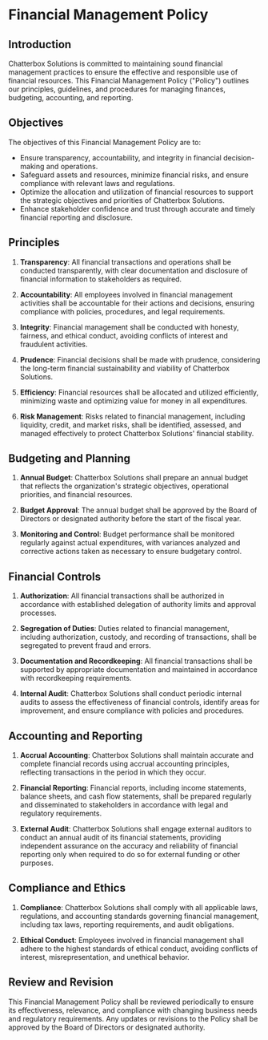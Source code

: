 # Financial Management Policy

## Introduction

Chatterbox Solutions is committed to maintaining sound financial management practices to ensure the effective and responsible use of financial resources. This Financial Management Policy ("Policy") outlines our principles, guidelines, and procedures for managing finances, budgeting, accounting, and reporting.

## Objectives

The objectives of this Financial Management Policy are to:

- Ensure transparency, accountability, and integrity in financial decision-making and operations.
- Safeguard assets and resources, minimize financial risks, and ensure compliance with relevant laws and regulations.
- Optimize the allocation and utilization of financial resources to support the strategic objectives and priorities of Chatterbox Solutions.
- Enhance stakeholder confidence and trust through accurate and timely financial reporting and disclosure.

## Principles

1. **Transparency**: All financial transactions and operations shall be conducted transparently, with clear documentation and disclosure of financial information to stakeholders as required.

2. **Accountability**: All employees involved in financial management activities shall be accountable for their actions and decisions, ensuring compliance with policies, procedures, and legal requirements.

3. **Integrity**: Financial management shall be conducted with honesty, fairness, and ethical conduct, avoiding conflicts of interest and fraudulent activities.

4. **Prudence**: Financial decisions shall be made with prudence, considering the long-term financial sustainability and viability of Chatterbox Solutions.

5. **Efficiency**: Financial resources shall be allocated and utilized efficiently, minimizing waste and optimizing value for money in all expenditures.

6. **Risk Management**: Risks related to financial management, including liquidity, credit, and market risks, shall be identified, assessed, and managed effectively to protect Chatterbox Solutions' financial stability.

## Budgeting and Planning

1. **Annual Budget**: Chatterbox Solutions shall prepare an annual budget that reflects the organization's strategic objectives, operational priorities, and financial resources.

2. **Budget Approval**: The annual budget shall be approved by the Board of Directors or designated authority before the start of the fiscal year.

3. **Monitoring and Control**: Budget performance shall be monitored regularly against actual expenditures, with variances analyzed and corrective actions taken as necessary to ensure budgetary control.

## Financial Controls

1. **Authorization**: All financial transactions shall be authorized in accordance with established delegation of authority limits and approval processes.

2. **Segregation of Duties**: Duties related to financial management, including authorization, custody, and recording of transactions, shall be segregated to prevent fraud and errors.

3. **Documentation and Recordkeeping**: All financial transactions shall be supported by appropriate documentation and maintained in accordance with recordkeeping requirements.

4. **Internal Audit**: Chatterbox Solutions shall conduct periodic internal audits to assess the effectiveness of financial controls, identify areas for improvement, and ensure compliance with policies and procedures.

## Accounting and Reporting

1. **Accrual Accounting**: Chatterbox Solutions shall maintain accurate and complete financial records using accrual accounting principles, reflecting transactions in the period in which they occur.

2. **Financial Reporting**: Financial reports, including income statements, balance sheets, and cash flow statements, shall be prepared regularly and disseminated to stakeholders in accordance with legal and regulatory requirements.

3. **External Audit**: Chatterbox Solutions shall engage external auditors to conduct an annual audit of its financial statements, providing independent assurance on the accuracy and reliability of financial reporting only when required to do so for external funding or other purposes.

## Compliance and Ethics

1. **Compliance**: Chatterbox Solutions shall comply with all applicable laws, regulations, and accounting standards governing financial management, including tax laws, reporting requirements, and audit obligations.

2. **Ethical Conduct**: Employees involved in financial management shall adhere to the highest standards of ethical conduct, avoiding conflicts of interest, misrepresentation, and unethical behavior.

## Review and Revision

This Financial Management Policy shall be reviewed periodically to ensure its effectiveness, relevance, and compliance with changing business needs and regulatory requirements. Any updates or revisions to the Policy shall be approved by the Board of Directors or designated authority.
